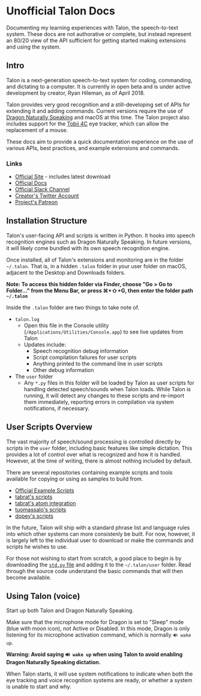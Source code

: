 # Unofficial Talon Docs

Documenting my learning experiences with Talon, the speech-to-text system. These docs are not authorative or complete, but instead represent an 80/20 view of the API sufficient for getting started making extensions and using the system.

## Intro

Talon is a next-generation speech-to-text system for coding, commanding, and dictating to a computer. It is currently in open beta and is under active development by creator, Ryan Hileman, as of April 2018.

Talon provides very good recognition and a still-developing set of APIs for extending it and adding commands. Current versions require the use of [Dragon Naturally Speaking](https://www.nuance.com/dragon.html) and macOS at this time. The Talon project also includes support for the [Tobii 4C](http://a.co/bILYudx) eye tracker, which can allow the replacement of a mouse.

These docs aim to provide a quick documentation experience on the use of various APIs, best practices, and example extensions and commands.

### Links

* [Official Site](https://talonvoice.com/) - includes latest download
* [Official Docs](https://talonvoice.com/docs/index.html)
* [Official Slack Channel](https://join.slack.com/t/talonvoice/shared_invite/enQtMjUzODA5NzQwNjYzLTY1NzZjNzM4NjVhZjZhYWFlNmZkYmU2YzE2ZjQxZjcyMTgwNDk5NDg2YzhmZDRmNmEwYThkODEyYjY4ZGZmODE)
* [Creator's Twitter Account](https://twitter.com/lunixbochs)
* [Project's Patreon](https://www.patreon.com/lunixbochs/overview)

## Installation Structure

Talon's user-facing API and scripts is written in Python. It hooks into speech recognition engines such as Dragon Naturally Speaking. In future versions, it will likely come bundled with its own speech recognition engine.

Once installed, all of Talon's extensions and monitoring are in the folder `~/.talon`. That is, in a hidden `.talon` folder in your user folder on macOS, adjacent to the Desktop and Downloads folders.

**Note: To access this hidden folder via Finder, choose "Go > Go to Folder..." from the Menu Bar, or press ⌘+⇧+G, then enter the folder path `~/.talon`**

Inside the `.talon` folder are two things to take note of.

* `talon.log`
    - Open this file in the Console utility (`/Applications/Utilities/Console.app`) to see live updates from Talon
    - Updates include:
        - Speech recognition debug information
        - Script compilation failures for user scripts
        - Anything printed to the command line in user scripts
        - Other debug information
* The `user` folder
    - Any `*.py` files in this folder will be loaded by Talon as user scripts for handling detected speech/sounds when Talon loads. While Talon is running, it will detect any changes to these scripts and re-import them immediately, reporting errors in compilation via system notifications, if necessary.

## User Scripts Overview

The vast majority of speech/sound processing is controlled directly by scripts in the `user` folder, including basic features like simple dictation. This provides a lot of control over what is recognized and how it is handled. However, at the time of writing, there is almost nothing included by default.

There are several repositories containing example scripts and tools available for copying or using as samples to build from.

* [Official Example Scripts](https://github.com/talonvoice/examples)
* [tabrat's scripts](https://github.com/tabrat/talon_user)
* [tabrat's atom integration](https://github.com/tuomassalo/atom-talon)
* [tuomassalo's scripts](https://github.com/tuomassalo/talon_user)
* [dopey's scripts](https://github.com/dopey/talon_user)

In the future, Talon will ship with a standard phrase list and language rules into which other systems can more consistenly be built. For now, however, it is largely left to the individual user to download or make the commands and scripts he wishes to use.

For those not wishing to start from scratch, a good place to begin is by downloading the [`std.py` file](https://github.com/talonvoice/examples/blob/master/std.py) and adding it to the `~/.talon/user` folder. Read through the source code understand the basic commands that will then become available.

## Using Talon (voice)

Start up both Talon and Dragon Naturally Speaking.

Make sure that the microphone mode for Dragon is set to "Sleep" mode (blue with moon icon), not Active or Disabled. In this mode, Dragon is only listening for its microphone activation command, which is normally `🔊 wake up`.

**Warning: Avoid saying `🔊 wake up` when using Talon to avoid enabling Dragon Naturally Speaking dictation.**

When Talon starts, it will use system notifications to indicate when both the eye tracking and voice recognition systems are ready, or whether a system is unable to start and why.
